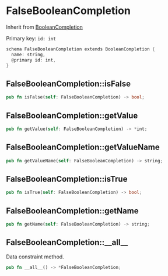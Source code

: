 # FalseBooleanCompletion

Inherit from [BooleanCompletion](./BooleanCompletion.md)

Primary key: `id: int`

```rust
schema FalseBooleanCompletion extends BooleanCompletion {
  name: string,
  @primary id: int,
}
```
## FalseBooleanCompletion::isFalse

```rust
pub fn isFalse(self: FalseBooleanCompletion) -> bool;
```
## FalseBooleanCompletion::getValue

```rust
pub fn getValue(self: FalseBooleanCompletion) -> *int;
```
## FalseBooleanCompletion::getValueName

```rust
pub fn getValueName(self: FalseBooleanCompletion) -> string;
```
## FalseBooleanCompletion::isTrue

```rust
pub fn isTrue(self: FalseBooleanCompletion) -> bool;
```
## FalseBooleanCompletion::getName

```rust
pub fn getName(self: FalseBooleanCompletion) -> string;
```
## FalseBooleanCompletion::\_\_all\_\_

Data constraint method.

```rust
pub fn __all__() -> *FalseBooleanCompletion;
```
